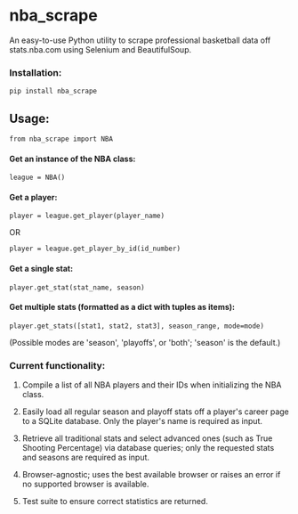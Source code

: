 # nba_scrape

An easy-to-use Python utility to scrape professional basketball data off stats.nba.com using Selenium and BeautifulSoup.

### Installation:

`pip install nba_scrape`

## Usage:

`from nba_scrape import NBA`

#### Get an instance of the NBA class:

`league = NBA()`

#### Get a player:

`player = league.get_player(player_name)`

OR

`player = league.get_player_by_id(id_number)`

#### Get a single stat:

`player.get_stat(stat_name, season)`

#### Get multiple stats (formatted as a dict with tuples as items):

`player.get_stats([stat1, stat2, stat3], season_range, mode=mode)`

(Possible modes are 'season', 'playoffs', or 'both'; 'season' is the default.)

### Current functionality:

1) Compile a list of all NBA players and their IDs when initializing the NBA class.

2) Easily load all regular season and playoff stats off a player's career page to a SQLite database. Only the player's name is required as input.

3) Retrieve all traditional stats and select advanced ones (such as True Shooting Percentage) via database queries; only the requested stats and seasons are required as input.

4) Browser-agnostic; uses the best available browser or raises an error if no supported browser is available.

5) Test suite to ensure correct statistics are returned.
